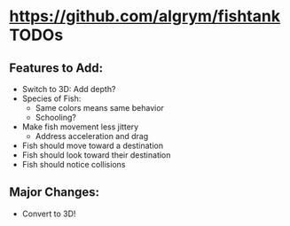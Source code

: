 # https://github.com/algrym/fishtank TODOs

## Features to Add:
* Switch to 3D: Add depth?
* Species of Fish:
  * Same colors means same behavior
  * Schooling?
* Make fish movement less jittery
  * Address acceleration and drag
* Fish should move toward a destination
* Fish should look toward their destination
* Fish should notice collisions

## Major Changes:
* Convert to 3D!